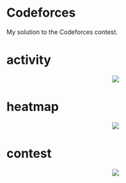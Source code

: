 # Codeforces
My solution to the Codeforces contest.

# activity
<p align="center">
  <img src="https://leetcard.jacoblin.cool/tokomine?theme=light&font=Kufam&ext=activity" />
</p>

# heatmap
<p align="center">
   <img src="https://leetcard.jacoblin.cool/tokomine?theme=light&font=Kufam&ext=heatmap" />
</p>

# contest
<p align="center">
   <img src="https://leetcard.jacoblin.cool/tokomine?theme=light&font=Kufam&ext=contest" />
</p>

